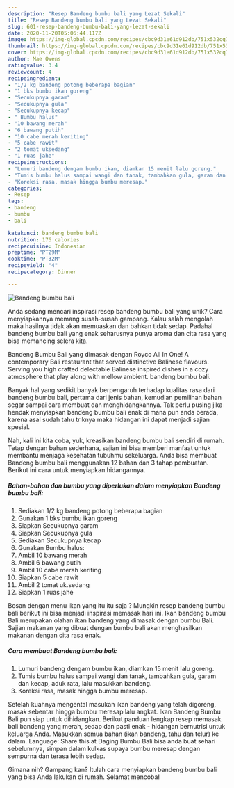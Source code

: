 ```yaml
---
description: "Resep Bandeng bumbu bali yang Lezat Sekali"
title: "Resep Bandeng bumbu bali yang Lezat Sekali"
slug: 601-resep-bandeng-bumbu-bali-yang-lezat-sekali
date: 2020-11-20T05:06:44.117Z
image: https://img-global.cpcdn.com/recipes/cbc9d31e61d912db/751x532cq70/bandeng-bumbu-bali-foto-resep-utama.jpg
thumbnail: https://img-global.cpcdn.com/recipes/cbc9d31e61d912db/751x532cq70/bandeng-bumbu-bali-foto-resep-utama.jpg
cover: https://img-global.cpcdn.com/recipes/cbc9d31e61d912db/751x532cq70/bandeng-bumbu-bali-foto-resep-utama.jpg
author: Mae Owens
ratingvalue: 3.4
reviewcount: 4
recipeingredient:
- "1/2 kg bandeng potong beberapa bagian"
- "1 bks bumbu ikan goreng"
- "Secukupnya garam"
- "Secukupnya gula"
- "Secukupnya kecap"
- " Bumbu halus"
- "10 bawang merah"
- "6 bawang putih"
- "10 cabe merah keriting"
- "5 cabe rawit"
- "2 tomat uksedang"
- "1 ruas jahe"
recipeinstructions:
- "Lumuri bandeng dengam bumbu ikan, diamkan 15 menit lalu goreng."
- "Tumis bumbu halus sampai wangi dan tanak, tambahkan gula, garam dan kecap, aduk rata, lalu masukkan bandeng."
- "Koreksi rasa, masak hingga bumbu meresap."
categories:
- Resep
tags:
- bandeng
- bumbu
- bali

katakunci: bandeng bumbu bali 
nutrition: 176 calories
recipecuisine: Indonesian
preptime: "PT29M"
cooktime: "PT32M"
recipeyield: "4"
recipecategory: Dinner

---
```



![Bandeng bumbu bali](https://img-global.cpcdn.com/recipes/cbc9d31e61d912db/751x532cq70/bandeng-bumbu-bali-foto-resep-utama.jpg)

Anda sedang mencari inspirasi resep bandeng bumbu bali yang unik? Cara menyiapkannya memang susah-susah gampang. Kalau salah mengolah maka hasilnya tidak akan memuaskan dan bahkan tidak sedap. Padahal bandeng bumbu bali yang enak seharusnya punya aroma dan cita rasa yang bisa memancing selera kita.

Bandeng Bumbu Bali yang dimasak dengan Royco All In One! A contemporary Bali restaurant that served distinctive Balinese flavours. Serving you high crafted delectable Balinese inspired dishes in a cozy atmosphere that play along with mellow ambient. bandeng bumbu bali.

Banyak hal yang sedikit banyak berpengaruh terhadap kualitas rasa dari bandeng bumbu bali, pertama dari jenis bahan, kemudian pemilihan bahan segar sampai cara membuat dan menghidangkannya. Tak perlu pusing jika hendak menyiapkan bandeng bumbu bali enak di mana pun anda berada, karena asal sudah tahu triknya maka hidangan ini dapat menjadi sajian spesial.


Nah, kali ini kita coba, yuk, kreasikan bandeng bumbu bali sendiri di rumah. Tetap dengan bahan sederhana, sajian ini bisa memberi manfaat untuk membantu menjaga kesehatan tubuhmu sekeluarga. Anda bisa membuat Bandeng bumbu bali menggunakan 12 bahan dan 3 tahap pembuatan. Berikut ini cara untuk menyiapkan hidangannya.

<!--inarticleads1-->

##### Bahan-bahan dan bumbu yang diperlukan dalam menyiapkan Bandeng bumbu bali:

1. Sediakan 1/2 kg bandeng potong beberapa bagian
1. Gunakan 1 bks bumbu ikan goreng
1. Siapkan Secukupnya garam
1. Siapkan Secukupnya gula
1. Sediakan Secukupnya kecap
1. Gunakan  Bumbu halus:
1. Ambil 10 bawang merah
1. Ambil 6 bawang putih
1. Ambil 10 cabe merah keriting
1. Siapkan 5 cabe rawit
1. Ambil 2 tomat uk.sedang
1. Siapkan 1 ruas jahe


Bosan dengan menu ikan yang itu itu saja ? Mungkin resep bandeng bumbu bali berikut ini bisa menjadi inspirasi memasak hari ini. Ikan bandeng bumbu Bali merupakan olahan ikan bandeng yang dimasak dengan bumbu Bali. Sajian makanan yang dibuat dengan bumbu bali akan menghasilkan makanan dengan cita rasa enak. 

<!--inarticleads2-->

##### Cara membuat Bandeng bumbu bali:

1. Lumuri bandeng dengam bumbu ikan, diamkan 15 menit lalu goreng.
1. Tumis bumbu halus sampai wangi dan tanak, tambahkan gula, garam dan kecap, aduk rata, lalu masukkan bandeng.
1. Koreksi rasa, masak hingga bumbu meresap.


Setelah kuahnya mengental masukan ikan bandeng yang telah digoreng, masak sebentar hingga bumbu meresap lalu angkat. Ikan Bandeng Bumbu Bali pun siap untuk dihidangkan. Berikut panduan lengkap resep memasak bali bandeng yang merah, sedap dan pasti enak - hidangan bernutrisi untuk keluarga Anda. Masukkan semua bahan (ikan bandeng, tahu dan telur) ke dalam. Language: Share this at Daging Bumbu Bali bisa anda buat sehari sebelumnya, simpan dalam kulkas supaya bumbu meresap dengan sempurna dan terasa lebih sedap. 

Gimana nih? Gampang kan? Itulah cara menyiapkan bandeng bumbu bali yang bisa Anda lakukan di rumah. Selamat mencoba!
